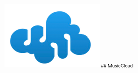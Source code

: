 <!-- Heading -->
<img src="./MusicCloud/WebContent/resources/image/mainlogo.png" width="300" height="200"/>
## MusicCloud

